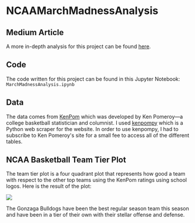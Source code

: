 # NCAAMarchMadnessAnalysis

## Medium Article
A more in-depth analysis for this project can be found [here](https://medium.com/deep-dives-with-data/can-we-predict-the-winner-of-the-march-madness-tournament-de3ed0ea6c0d).

## Code
The code written for this project can be found in this Jupyter Notebook:
```MarchMadnessAnalysis.ipynb```

## Data
The data comes from [KenPom](https://kenpom.com/) which was developed by Ken Pomeroy—a college basketball statistician and columnist. I used [kenpompy](https://github.com/j-andrews7/kenpompy) which is a Python web scraper for the website. In order to use kenpompy, I had to subscribe to Ken Pomeroy's site for a small fee to access all of the different tables.

## NCAA Basketball Team Tier Plot
The team tier plot is a four quadrant plot that represents how good a team with respect to the other top teams using the KenPom ratings using school logos. Here is the result of the plot:

![](team_tier.PNG)

The Gonzaga Bulldogs have been the best regular season team this season and have been in a tier of their own with their stellar offense and defense.
